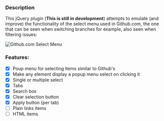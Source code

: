 ### Description

This jQuery plugin (**This is still in development**) attempts to emulate (and improve) the functionality of the select menu used in Github.com, the one that can be seen when switching branches for example, also seen when filtering issues:

![Github.com Select Menu](http://messuti-edd.github.io/advanced_select_menu/images/github_menu_select.png)


### Features:

- [x] Poup menu for selecting items similar to Github's
- [x] Make any element display a popup menu select on clicking it
- [x] Single or multiple select
- [x] Tabs
- [x] Search box
- [x] Clear selection button
- [x] Apply button (per tab)
- [ ] Plain links items
- [ ] HTML items
